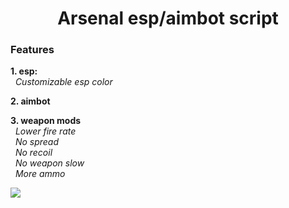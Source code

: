 <h1 align=center> Arsenal esp/aimbot script </h1>

### Features
<p><b>1. esp:</b> </br>&nbsp; <i>Customizable esp color</i></p>
<p><b>2. aimbot</b></p>
<p><b>3. weapon mods</b></br> &nbsp; <i>Lower fire rate </br> &nbsp; No spread </br> &nbsp; No recoil </br> &nbsp; No weapon slow </br> &nbsp; More ammo</i></p>

<img src="https://photos.google.com/search/_tra_/photo/AF1QipP1Sks7zd1_CR1MB3o3fUV0k8tgUtBX9UN-Sqxy"></img>
